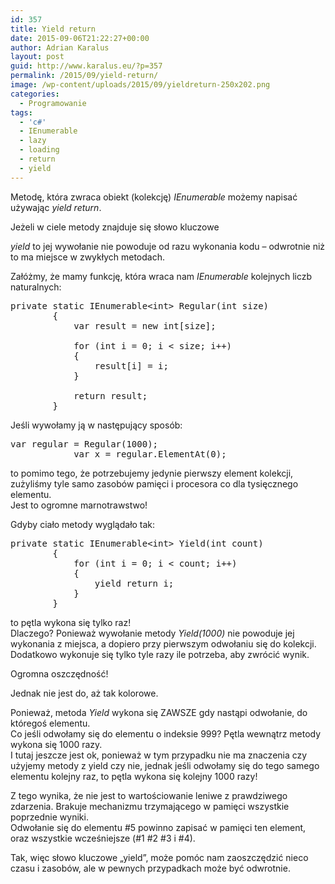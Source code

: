 ```yaml
---
id: 357
title: Yield return
date: 2015-09-06T21:22:27+00:00
author: Adrian Karalus
layout: post
guid: http://www.karalus.eu/?p=357
permalink: /2015/09/yield-return/
image: /wp-content/uploads/2015/09/yieldreturn-250x202.png
categories:
  - Programowanie
tags:
  - 'c#'
  - IEnumerable
  - lazy
  - loading
  - return
  - yield
---
```

Metodę, która zwraca obiekt (kolekcję) _IEnumerable<T>_ możemy napisać używając _yield return_.  
<!--more-->Jeżeli w ciele metody znajduje się słowo kluczowe 

_yield_ to jej wywołanie nie powoduje od razu wykonania kodu &#8211; odwrotnie niż to ma miejsce w zwykłych metodach.

Załóżmy, że mamy funkcję, która wraca nam _IEnumerable<int>_ kolejnych liczb naturalnych:

<pre class="brush: csharp; title: ; notranslate" title="">private static IEnumerable&lt;int&gt; Regular(int size)
        {
            var result = new int[size];

            for (int i = 0; i &lt; size; i++)
            {
                result[i] = i;
            }

            return result;
        }
</pre>

Jeśli wywołamy ją w następujący sposób:

<pre class="brush: csharp; title: ; notranslate" title="">var regular = Regular(1000);
            var x = regular.ElementAt(0);
</pre>

to pomimo tego, że potrzebujemy jedynie pierwszy element kolekcji, zużyliśmy tyle samo zasobów pamięci i procesora co dla tysięcznego elementu.  
Jest to ogromne marnotrawstwo!

Gdyby ciało metody wyglądało tak:

<pre class="brush: csharp; title: ; notranslate" title="">private static IEnumerable&lt;int&gt; Yield(int count)
        {
            for (int i = 0; i &lt; count; i++)
            {
                yield return i;
            }
        }
</pre>

to pętla wykona się tylko raz!  
Dlaczego? Ponieważ wywołanie metody _Yield(1000)_ nie powoduje jej wykonania z miejsca, a dopiero przy pierwszym odwołaniu się do kolekcji. Dodatkowo wykonuje się tylko tyle razy ile potrzeba, aby zwrócić wynik.

Ogromna oszczędność!

Jednak nie jest do, aż tak kolorowe.

Ponieważ, metoda _Yield_ wykona się ZAWSZE gdy nastąpi odwołanie, do któregoś elementu.  
Co jeśli odwołamy się do elementu o indeksie 999? Pętla wewnątrz metody wykona się 1000 razy.  
I tutaj jeszcze jest ok, ponieważ w tym przypadku nie ma znaczenia czy użyjemy metody z yield czy nie, jednak jeśli odwołamy się do tego samego elementu kolejny raz, to pętla wykona się kolejny 1000 razy!

Z tego wynika, że nie jest to wartościowanie leniwe z prawdziwego zdarzenia. Brakuje mechanizmu trzymającego w pamięci wszystkie poprzednie wyniki.  
Odwołanie się do elementu #5 powinno zapisać w pamięci ten element, oraz wszystkie wcześniejsze (#1 #2 #3 i #4).

Tak, więc słowo kluczowe &#8222;yield&#8221;, może pomóc nam zaoszczędzić nieco czasu i zasobów, ale w pewnych przypadkach może być odwrotnie.